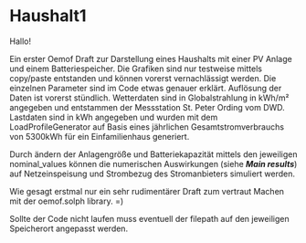 # Haushalt1

Hallo!

Ein erster Oemof Draft zur Darstellung eines Haushalts mit einer PV Anlage und einem Batteriespeicher.
Die Grafiken sind nur testweise mittels copy/paste entstanden und können vorerst vernachlässigt werden.
Die einzelnen Parameter sind im Code etwas genauer erklärt.
Auflösung der Daten ist vorerst stündlich.
Wetterdaten sind in Globalstrahlung in kWh/m² angegeben und entstammen der Messstation St. Peter Ording vom DWD.
Lastdaten sind in kWh angegeben und wurden mit dem LoadProfileGenerator auf Basis eines jährlichen Gesamtstromverbrauchs von 5300kWh für 
ein Einfamilienhaus generiert.

Durch ändern der Anlagengröße und Batteriekapazität mittels den jeweiligen nominal_values können die numerischen Auswirkungen 
(siehe  ***Main results***) auf Netzeinspeisung und Strombezug des Stromanbieters simuliert werden.


Wie gesagt erstmal nur ein sehr rudimentärer Draft zum vertraut Machen mit der oemof.solph library.  =)

Sollte der Code nicht laufen muss eventuell der filepath auf den jeweiligen Speicherort angepasst werden.






